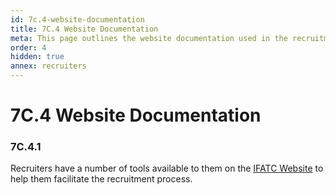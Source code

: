 ```yaml
---
id: 7c.4-website-documentation
title: 7C.4 Website Documentation
meta: This page outlines the website documentation used in the recruitment process.
order: 4
hidden: true
annex: recruiters
---
```


# 7C.4 Website Documentation



### 7C.4.1

Recruiters have a number of tools available to them on the [IFATC Website](https://if-atc.com) to help them facilitate the recruitment process. 